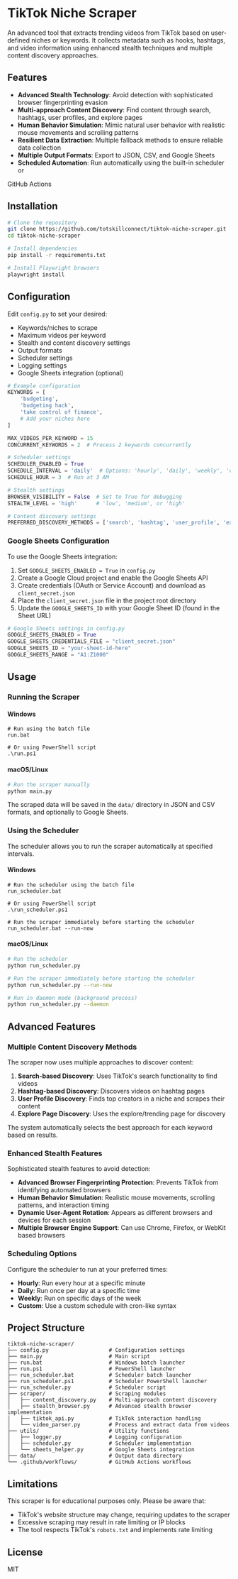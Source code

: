 # TikTok Niche Scraper

An advanced tool that extracts trending videos from TikTok based on user-defined niches or keywords. It collects metadata such as hooks, hashtags, and video information using enhanced stealth techniques and multiple content discovery approaches.

## Features
- **Advanced Stealth Technology**: Avoid detection with sophisticated browser fingerprinting evasion
- **Multi-approach Content Discovery**: Find content through search, hashtags, user profiles, and explore pages
- **Human Behavior Simulation**: Mimic natural user behavior with realistic mouse movements and scrolling patterns
- **Resilient Data Extraction**: Multiple fallback methods to ensure reliable data collection
- **Multiple Output Formats**: Export to JSON, CSV, and Google Sheets
- **Scheduled Automation**: Run automatically using the built-in scheduler or 

GitHub Actions
## Installation

```bash
# Clone the repository
git clone https://github.com/totskillconnect/tiktok-niche-scraper.git
cd tiktok-niche-scraper

# Install dependencies
pip install -r requirements.txt

# Install Playwright browsers
playwright install
```

## Configuration

Edit `config.py` to set your desired:
- Keywords/niches to scrape
- Maximum videos per keyword
- Stealth and content discovery settings
- Output formats
- Scheduler settings
- Logging settings
- Google Sheets integration (optional)

```python
# Example configuration
KEYWORDS = [
    'budgeting',
    'budgeting hack',
    'take control of finance',
    # Add your niches here
]

MAX_VIDEOS_PER_KEYWORD = 15
CONCURRENT_KEYWORDS = 2  # Process 2 keywords concurrently

# Scheduler settings
SCHEDULER_ENABLED = True
SCHEDULE_INTERVAL = 'daily'  # Options: 'hourly', 'daily', 'weekly', 'custom'
SCHEDULE_HOUR = 3  # Run at 3 AM

# Stealth settings
BROWSER_VISIBILITY = False  # Set to True for debugging
STEALTH_LEVEL = 'high'      # 'low', 'medium', or 'high'

# Content discovery settings
PREFERRED_DISCOVERY_METHODS = ['search', 'hashtag', 'user_profile', 'explore']
```

### Google Sheets Configuration

To use the Google Sheets integration:

1. Set `GOOGLE_SHEETS_ENABLED = True` in `config.py`
2. Create a Google Cloud project and enable the Google Sheets API
3. Create credentials (OAuth or Service Account) and download as `client_secret.json`
4. Place the `client_secret.json` file in the project root directory
5. Update the `GOOGLE_SHEETS_ID` with your Google Sheet ID (found in the Sheet URL)

```python
# Google Sheets settings in config.py
GOOGLE_SHEETS_ENABLED = True
GOOGLE_SHEETS_CREDENTIALS_FILE = "client_secret.json"
GOOGLE_SHEETS_ID = "your-sheet-id-here"
GOOGLE_SHEETS_RANGE = "A1:Z1000"
```

## Usage

### Running the Scraper

#### Windows

```
# Run using the batch file
run.bat

# Or using PowerShell script
.\run.ps1
```

#### macOS/Linux

```bash
# Run the scraper manually
python main.py
```

The scraped data will be saved in the `data/` directory in JSON and CSV formats, and optionally to Google Sheets.

### Using the Scheduler

The scheduler allows you to run the scraper automatically at specified intervals.

#### Windows

```
# Run the scheduler using the batch file
run_scheduler.bat

# Or using PowerShell script
.\run_scheduler.ps1

# Run the scraper immediately before starting the scheduler
run_scheduler.bat --run-now
```

#### macOS/Linux

```bash
# Run the scheduler
python run_scheduler.py

# Run the scraper immediately before starting the scheduler
python run_scheduler.py --run-now

# Run in daemon mode (background process)
python run_scheduler.py --daemon
```

## Advanced Features

### Multiple Content Discovery Methods

The scraper now uses multiple approaches to discover content:

1. **Search-based Discovery**: Uses TikTok's search functionality to find videos
2. **Hashtag-based Discovery**: Discovers videos on hashtag pages
3. **User Profile Discovery**: Finds top creators in a niche and scrapes their content
4. **Explore Page Discovery**: Uses the explore/trending page for discovery

The system automatically selects the best approach for each keyword based on results.

### Enhanced Stealth Features

Sophisticated stealth features to avoid detection:

- **Advanced Browser Fingerprinting Protection**: Prevents TikTok from identifying automated browsers
- **Human Behavior Simulation**: Realistic mouse movements, scrolling patterns, and interaction timing
- **Dynamic User-Agent Rotation**: Appears as different browsers and devices for each session
- **Multiple Browser Engine Support**: Can use Chrome, Firefox, or WebKit based browsers

### Scheduling Options

Configure the scheduler to run at your preferred times:

- **Hourly**: Run every hour at a specific minute
- **Daily**: Run once per day at a specific time
- **Weekly**: Run on specific days of the week
- **Custom**: Use a custom schedule with cron-like syntax

## Project Structure

```
tiktok-niche-scraper/
├── config.py                   # Configuration settings
├── main.py                     # Main script
├── run.bat                     # Windows batch launcher
├── run.ps1                     # PowerShell launcher
├── run_scheduler.bat           # Scheduler batch launcher
├── run_scheduler.ps1           # Scheduler PowerShell launcher
├── run_scheduler.py            # Scheduler script
├── scraper/                    # Scraping modules
│   ├── content_discovery.py    # Multi-approach content discovery
│   ├── stealth_browser.py      # Advanced stealth browser implementation
│   ├── tiktok_api.py           # TikTok interaction handling
│   └── video_parser.py         # Process and extract data from videos
├── utils/                      # Utility functions
│   ├── logger.py               # Logging configuration
│   ├── scheduler.py            # Scheduler implementation
│   └── sheets_helper.py        # Google Sheets integration
├── data/                       # Output data directory
└── .github/workflows/          # GitHub Actions workflows
```

## Limitations

This scraper is for educational purposes only. Please be aware that:
- TikTok's website structure may change, requiring updates to the scraper
- Excessive scraping may result in rate limiting or IP blocks
- The tool respects TikTok's `robots.txt` and implements rate limiting

## License

MIT 